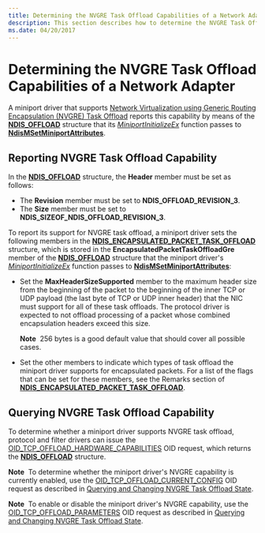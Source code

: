 ```yaml
---
title: Determining the NVGRE Task Offload Capabilities of a Network Adapter
description: This section describes how to determine the NVGRE Task Offload capabilities of a network adapter
ms.date: 04/20/2017
---
```


# Determining the NVGRE Task Offload Capabilities of a Network Adapter


A miniport driver that supports [Network Virtualization using Generic Routing Encapsulation (NVGRE) Task Offload](network-virtualization-using-generic-routing-encapsulation--nvgre--task-offload.md) reports this capability by means of the [**NDIS\_OFFLOAD**](/windows-hardware/drivers/ddi/ntddndis/ns-ntddndis-_ndis_offload) structure that its [*MiniportInitializeEx*](/windows-hardware/drivers/ddi/ndis/nc-ndis-miniport_initialize) function passes to [**NdisMSetMiniportAttributes**](/windows-hardware/drivers/ddi/ndis/nf-ndis-ndismsetminiportattributes).

## Reporting NVGRE Task Offload Capability


In the [**NDIS\_OFFLOAD**](/windows-hardware/drivers/ddi/ntddndis/ns-ntddndis-_ndis_offload) structure, the **Header** member must be set as follows:

-   The **Revision** member must be set to **NDIS\_OFFLOAD\_REVISION\_3**.
-   The **Size** member must be set to **NDIS\_SIZEOF\_NDIS\_OFFLOAD\_REVISION\_3**.

To report its support for NVGRE task offload, a miniport driver sets the following members in the [**NDIS\_ENCAPSULATED\_PACKET\_TASK\_OFFLOAD**](/windows-hardware/drivers/ddi/ntddndis/ns-ntddndis-_ndis_encapsulated_packet_task_offload) structure, which is stored in the **EncapsulatedPacketTaskOffloadGre** member of the [**NDIS\_OFFLOAD**](/windows-hardware/drivers/ddi/ntddndis/ns-ntddndis-_ndis_offload) structure that the miniport driver's [*MiniportInitializeEx*](/windows-hardware/drivers/ddi/ndis/nc-ndis-miniport_initialize) function passes to [**NdisMSetMiniportAttributes**](/windows-hardware/drivers/ddi/ndis/nf-ndis-ndismsetminiportattributes):

-   Set the **MaxHeaderSizeSupported** member to the maximum header size from the beginning of the packet to the beginning of the inner TCP or UDP payload (the last byte of TCP or UDP inner header) that the NIC must support for all of these task offloads. The protocol driver is expected to not offload processing of a packet whose combined encapsulation headers exceed this size.

    **Note**  256 bytes is a good default value that should cover all possible cases.

     

-   Set the other members to indicate which types of task offload the miniport driver supports for encapsulated packets. For a list of the flags that can be set for these members, see the Remarks section of [**NDIS\_ENCAPSULATED\_PACKET\_TASK\_OFFLOAD**](/windows-hardware/drivers/ddi/ntddndis/ns-ntddndis-_ndis_encapsulated_packet_task_offload).

## Querying NVGRE Task Offload Capability


To determine whether a miniport driver supports NVGRE task offload, protocol and filter drivers can issue the [OID\_TCP\_OFFLOAD\_HARDWARE\_CAPABILITIES](./oid-tcp-offload-hardware-capabilities.md) OID request, which returns the [**NDIS\_OFFLOAD**](/windows-hardware/drivers/ddi/ntddndis/ns-ntddndis-_ndis_offload) structure.

**Note**  To determine whether the miniport driver's NVGRE capability is currently enabled, use the [OID\_TCP\_OFFLOAD\_CURRENT\_CONFIG](./oid-tcp-offload-current-config.md) OID request as described in [Querying and Changing NVGRE Task Offload State](querying-and-changing-nvgre-task-offload-state.md).

 

**Note**  To enable or disable the miniport driver's NVGRE capability, use the [OID\_TCP\_OFFLOAD\_PARAMETERS](./oid-tcp-offload-parameters.md) OID request as described in [Querying and Changing NVGRE Task Offload State](querying-and-changing-nvgre-task-offload-state.md).

 

 

